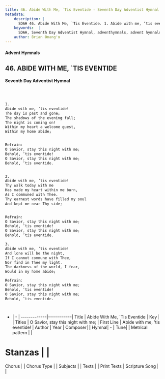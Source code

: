 ```yaml
---
title: 46. Abide With Me, `Tis Eventide - Seventh Day Adventist Hymnal
metadata:
    description: |
      SDAH 46. Abide With Me, `Tis Eventide. 1. Abide with me, ’tis eventide! The day is past and gone; The shadows of the evening fall; The night is coming on! Within my heart a welcome guest, Within my home abide; 
    keywords:  |
      SDAH, Seventh Day Adventist Hymnal, adventhymnals, advent hymnals, Abide With Me, `Tis Eventide, Abide with me, ’tis eventide! ,O Savior, stay this night with me;
    author: Brian Onang'o
---
```


#### Advent Hymnals
## 46. ABIDE WITH ME, `TIS EVENTIDE
#### Seventh Day Adventist Hymnal

```txt



1.
Abide with me, ’tis eventide!
The day is past and gone;
The shadows of the evening fall;
The night is coming on!
Within my heart a welcome guest,
Within my home abide;


Refrain:
O Savior, stay this night with me;
Behold, ’tis eventide!
O Savior, stay this night with me;
Behold, ’tis eventide.


2.
Abide with me, ’tis eventide!
Thy walk today with me
Has made my heart within me burn,
As I communed with Thee.
Thy earnest words have filled my soul
And kept me near Thy side;


Refrain:
O Savior, stay this night with me;
Behold, ’tis eventide!
O Savior, stay this night with me;
Behold, ’tis eventide.

3.
Abide with me, ’tis eventide!
And lone will be the night,
If I cannot commune with Thee,
Nor find in Thee my light.
The darkness of the world, I fear,
Would in my home abide;

Refrain:
O Savior, stay this night with me;
Behold, ’tis eventide!
O Savior, stay this night with me;
Behold, ’tis eventide.




```

- |   -  |
-------------|------------|
Title | Abide With Me, `Tis Eventide |
Key |  |
Titles | O Savior, stay this night with me; |
First Line | Abide with me, ’tis eventide! |
Author | 
Year | 
Composer|  |
Hymnal|  - |
Tune|  |
Metrical pattern | |
# Stanzas |  |
Chorus |  |
Chorus Type |  |
Subjects |  |
Texts |  |
Print Texts | 
Scripture Song |  |
  
